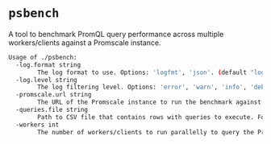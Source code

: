 # `psbench`

A tool to benchmark PromQL query performance across multiple workers/clients against a Promscale instance.

```bash mdox-exec="./psbench -help"
Usage of ./psbench:
  -log.format string
    	The log format to use. Options: 'logfmt', 'json'. (default "logfmt")
  -log.level string
    	The log filtering level. Options: 'error', 'warn', 'info', 'debug'. (default "info")
  -promscale.url string
    	The URL of the Promscale instance to run the benchmark against.
  -queries.file string
    	Path to CSV file that contains rows with queries to execute. Format: PromQL query,start_time,end_time,step size.
  -workers int
    	The number of workers/clients to run parallelly to query the Promscale instance. (default 1)
```
